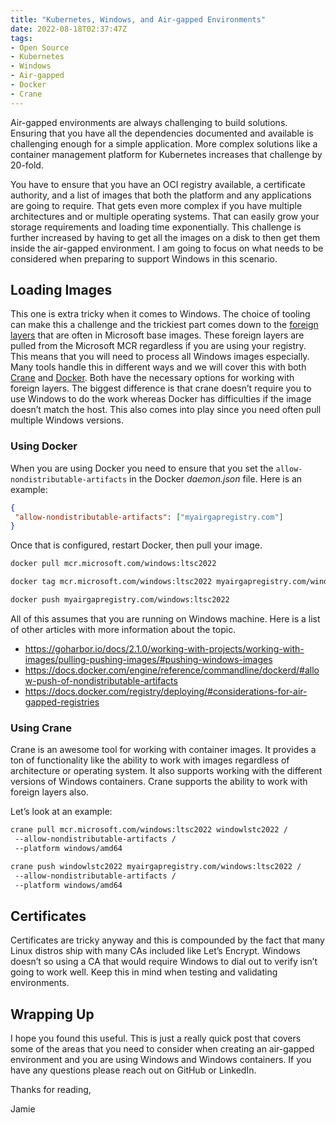 ```yaml
---
title: "Kubernetes, Windows, and Air-gapped Environments"
date: 2022-08-18T02:37:47Z
tags:
- Open Source
- Kubernetes
- Windows
- Air-gapped
- Docker
- Crane
---
```


Air-gapped environments are always challenging to build solutions. Ensuring that you have all the dependencies documented and available is challenging enough for a simple application. More complex solutions like a container management platform for Kubernetes increases that challenge by 20-fold. 

You have to ensure that you have an OCI registry available, a certificate authority, and a list of images that both the platform and any applications are going to require. That gets even more complex if you have multiple architectures and or multiple operating systems. That can easily grow your storage requirements and loading time exponentially. This challenge is further increased by having to get all the images on a disk to then get them inside the air-gapped environment. I am going to focus on what needs to be considered when preparing to support Windows in this scenario. 

## Loading Images

This one is extra tricky when it comes to Windows. The choice of tooling can make this a challenge and the trickiest part comes down to the [foreign layers](https://docs.microsoft.com/en-us/virtualization/windowscontainers/about/faq#how-do-i-make-my-container-images-available-on-air-gapped-machines-) that are often in Microsoft base images. These foreign layers are pulled from the Microsoft MCR regardless if you are using your registry. This means that you will need to process all Windows images especially. Many tools handle this in different ways and we will cover this with both [Crane](https://github.com/google/go-containerregistry/blob/main/cmd/crane/doc/crane.md) and [Docker](https://www.docker.com). Both have the necessary options for working with foreign layers. The biggest difference is that crane doesn’t require you to use Windows to do the work whereas Docker has difficulties if the image doesn’t match the host. This also comes into play since you need often pull multiple Windows versions.

### Using Docker 

When you are using Docker you need to ensure that you set the `allow-nondistributable-artifacts` in the Docker *daemon.json* file. Here is an example:

```JSON
{
 "allow-nondistributable-artifacts": ["myairgapregistry.com"]
}
```

Once that is configured, restart Docker, then pull your image.

```Bash
docker pull mcr.microsoft.com/windows:ltsc2022

docker tag mcr.microsoft.com/windows:ltsc2022 myairgapregistry.com/windows:ltsc2022

docker push myairgapregistry.com/windows:ltsc2022
```

All of this assumes that you are running on Windows machine. Here is a list of other articles with more information about the topic.

* https://goharbor.io/docs/2.1.0/working-with-projects/working-with-images/pulling-pushing-images/#pushing-windows-images
* https://docs.docker.com/engine/reference/commandline/dockerd/#allow-push-of-nondistributable-artifacts
* https://docs.docker.com/registry/deploying/#considerations-for-air-gapped-registries

### Using Crane

Crane is an awesome tool for working with container images. It provides a ton of functionality like the ability to work with images regardless of architecture or operating system. It also supports working with the different versions of Windows containers. Crane supports the ability to work with foreign layers also. 

Let’s look at an example:

```Bash
crane pull mcr.microsoft.com/windows:ltsc2022 windowlstc2022 /
 --allow-nondistributable-artifacts /
 --platform windows/amd64 

crane push windowlstc2022 myairgapregistry.com/windows:ltsc2022 /
 --allow-nondistributable-artifacts /
 --platform windows/amd64 
```

## Certificates

Certificates are tricky anyway and this is compounded by the fact that many Linux distros ship with many CAs included like Let’s Encrypt. Windows doesn’t so using a CA that would require Windows to dial out to verify isn’t going to work well. Keep this in mind when testing and validating environments.

## Wrapping Up

I hope you found this useful. This is just a really quick post that covers some of the areas that you need to consider when creating an air-gapped environment and you are using Windows and Windows containers. If you have any questions please reach out on GitHub or LinkedIn.

Thanks for reading,

Jamie
